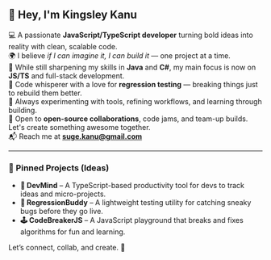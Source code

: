## 👋 Hey, I'm Kingsley Kanu

💻 A passionate **JavaScript/TypeScript developer** turning bold ideas into reality with clean, scalable code.  
🌍 I believe *if I can imagine it, I can build it* — one project at a time.  
🧠 While still sharpening my skills in **Java** and **C#**, my main focus is now on **JS/TS** and full-stack development.  
🧪 Code whisperer with a love for **regression testing** — breaking things just to rebuild them better.  
🔧 Always experimenting with tools, refining workflows, and learning through building.  
🤝 Open to **open-source collaborations**, code jams, and team-up builds. Let's create something awesome together.  
📬 Reach me at **suge.kanu@gmail.com**

---

### 📌 Pinned Projects (Ideas)

- **🧠 DevMind** – A TypeScript-based productivity tool for devs to track ideas and micro-projects.  
- **🔁 RegressionBuddy** – A lightweight testing utility for catching sneaky bugs before they go live.  
- **🕹️ CodeBreakerJS** – A JavaScript playground that breaks and fixes algorithms for fun and learning.

Let’s connect, collab, and create. 🚀

<!---
CaptKay/CaptKay is a ✨ special ✨ repository because its `README.md` (this file) appears on your GitHub profile.
You can click the Preview link to take a look at your changes.
--->
